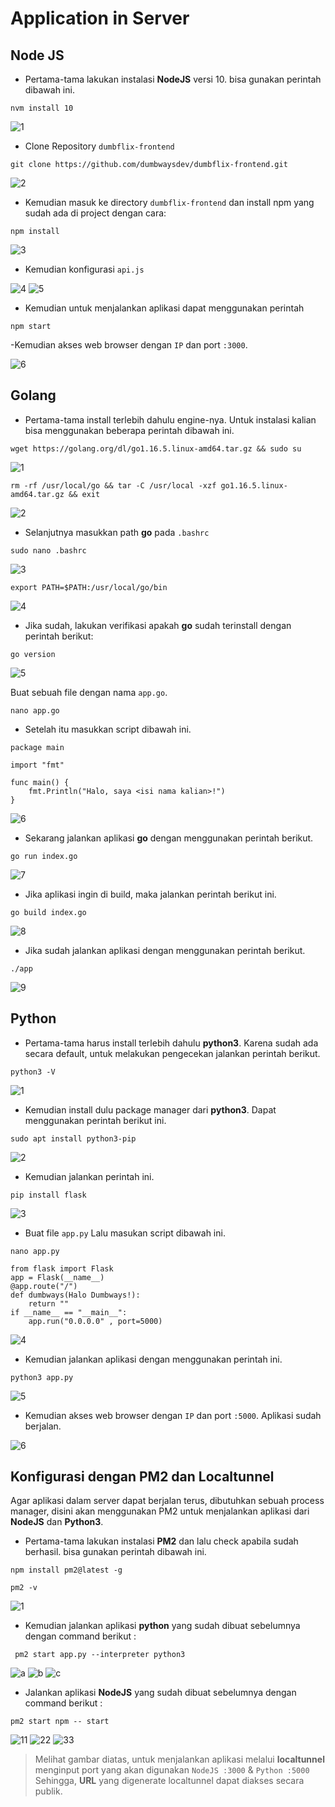 # Application in Server

## Node JS

- Pertama-tama lakukan instalasi **NodeJS** versi 10. bisa gunakan perintah dibawah ini.

```
nvm install 10
```
![1](https://user-images.githubusercontent.com/54151202/225574904-5e6762f8-2c4d-46a4-bb57-080f699d8da3.png)

- Clone Repository `dumbflix-frontend`
```
git clone https://github.com/dumbwaysdev/dumbflix-frontend.git
```
![2](https://user-images.githubusercontent.com/54151202/225574925-ca233b41-00e9-4b71-b68c-9443182c11c6.png)

- Kemudian masuk ke directory `dumbflix-frontend` dan install npm yang sudah ada di project dengan cara:
```
npm install
```
![3](https://user-images.githubusercontent.com/54151202/225574940-58430a06-aae9-4260-bc67-694ca90a48ca.png)

- Kemudian konfigurasi `api.js`

![4](https://user-images.githubusercontent.com/54151202/225644297-73cad95a-4287-434d-bcc8-5aaef6e31197.png)
![5](https://user-images.githubusercontent.com/54151202/225574974-90a10d33-ffd9-4b19-aa92-d46659e31982.png)


- Kemudian untuk menjalankan aplikasi dapat menggunakan perintah
```
npm start
```
-Kemudian akses web browser dengan `IP` dan port `:3000`.

![6](https://user-images.githubusercontent.com/54151202/225574981-956498a9-2a4d-4a20-ba6f-23acae3571d9.png)



## Golang

- Pertama-tama install terlebih dahulu engine-nya. Untuk instalasi kalian bisa menggunakan beberapa perintah dibawah ini.
```
wget https://golang.org/dl/go1.16.5.linux-amd64.tar.gz && sudo su
```
![1](https://user-images.githubusercontent.com/54151202/225761925-7fbf91e7-7925-4553-b327-2b5b7b6d7393.png)


```
rm -rf /usr/local/go && tar -C /usr/local -xzf go1.16.5.linux-amd64.tar.gz && exit
```
![2](https://user-images.githubusercontent.com/54151202/225761929-1b046509-21e7-4dfa-9360-c7dbb7298498.png)

- Selanjutnya masukkan path **go** pada `.bashrc`
```
sudo nano .bashrc
```
![3](https://user-images.githubusercontent.com/54151202/225761905-7a962eec-596d-4226-82f7-b6af1c4de2bd.png)

```
export PATH=$PATH:/usr/local/go/bin
```
![4](https://user-images.githubusercontent.com/54151202/225761909-0dbb6e4d-f540-4c90-b9be-96f1fedd2c16.png)

- Jika sudah, lakukan verifikasi apakah **go** sudah terinstall dengan perintah berikut:
```
go version
```
![5](https://user-images.githubusercontent.com/54151202/225761912-7a870b8d-8434-4434-b862-2aaa7369a791.png)

Buat sebuah file dengan nama `app.go`.
```
nano app.go
```

- Setelah itu masukkan script dibawah ini.
```
package main

import "fmt"

func main() {
    fmt.Println("Halo, saya <isi nama kalian>!")
}
```
![6](https://user-images.githubusercontent.com/54151202/225761913-88b2130e-5910-4644-9533-fe25158684fa.png)

- Sekarang jalankan aplikasi **go** dengan menggunakan perintah berikut.
```
go run index.go
```
![7](https://user-images.githubusercontent.com/54151202/225761915-c1d94abf-ba80-47c3-8a70-75d0cbdfad35.png)

- Jika aplikasi ingin di build, maka jalankan perintah berikut ini.
```
go build index.go
```
![8](https://user-images.githubusercontent.com/54151202/225761919-53cd46f2-3fe1-41f7-996c-a6e56a309e38.png)

- Jika sudah jalankan aplikasi dengan menggunakan perintah berikut.
```
./app
```
![9](https://user-images.githubusercontent.com/54151202/225761922-29b41791-b4d4-472f-944c-fe9e24d567fe.png)



## Python
- Pertama-tama harus install terlebih dahulu **python3**. Karena sudah ada secara default, untuk melakukan pengecekan jalankan perintah berikut.
```
python3 -V
```
![1](https://user-images.githubusercontent.com/54151202/225761838-ea83cb3e-7e75-41b9-a346-72484995e411.png)

- Kemudian install dulu package manager dari **python3**. Dapat menggunakan perintah berikut ini.
```
sudo apt install python3-pip
```
![2](https://user-images.githubusercontent.com/54151202/225761843-fe55c715-70d1-42fa-a68c-59dd793f7c45.png)

- Kemudian jalankan perintah ini.
```
pip install flask
```
![3](https://user-images.githubusercontent.com/54151202/225761845-b341888f-6a1a-4c55-8622-4ca180a1f14f.png)

- Buat file `app.py` Lalu masukan script dibawah ini.
```
nano app.py
```
```
from flask import Flask
app = Flask(__name__)
@app.route("/")
def dumbways(Halo Dumbways!):
    return ""
if __name__ == "__main__":
    app.run("0.0.0.0" , port=5000)
```
![4](https://user-images.githubusercontent.com/54151202/225761847-fcc08b12-d429-461e-95d8-096a92327669.png)

- Kemudian jalankan aplikasi dengan menggunakan perintah ini.
```
python3 app.py
```
![5](https://user-images.githubusercontent.com/54151202/225761849-360cdf6c-dd55-449b-a007-48afb51402b6.png)

- Kemudian akses web browser dengan `IP` dan port `:5000`. Aplikasi sudah berjalan.

![6](https://user-images.githubusercontent.com/54151202/225761854-da02a36b-a3f7-4801-8f35-f08e4a01ed9b.png)



 ## Konfigurasi dengan PM2 dan Localtunnel

 Agar aplikasi dalam server dapat berjalan terus, dibutuhkan sebuah process manager, disini akan menggunakan PM2 untuk menjalankan aplikasi dari **NodeJS** dan **Python3**.

 - Pertama-tama lakukan instalasi **PM2** dan lalu check apabila sudah berhasil. bisa gunakan perintah dibawah ini.
 ```
 npm install pm2@latest -g
 ```
 ```
 pm2 -v
 ```
 ![1](https://user-images.githubusercontent.com/54151202/225879079-2094f80c-e6d6-4c23-9dd5-40177bb25d3e.png)


 - Kemudian jalankan aplikasi **python** yang sudah dibuat sebelumnya dengan command berikut :

 ```
  pm2 start app.py --interpreter python3
 ```

![a](https://user-images.githubusercontent.com/54151202/225879196-4454b4d6-6cce-45aa-9065-c1ba82dd0f5e.png)
![b](https://user-images.githubusercontent.com/54151202/225879201-575144e4-aafa-4393-9902-fe22bbc11302.png)
![c](https://user-images.githubusercontent.com/54151202/225879206-c95aa27e-5158-4850-a344-3de3b8a98196.png)



 - Jalankan aplikasi **NodeJS** yang sudah dibuat sebelumnya dengan command berikut :
```
pm2 start npm -- start
```

![11](https://user-images.githubusercontent.com/54151202/225879892-a87e1c68-e5fe-4e5a-9534-3c035eefffbd.png)
![22](https://user-images.githubusercontent.com/54151202/225879896-56a8517b-8556-4838-98c6-e185617b3bea.png)
![33](https://user-images.githubusercontent.com/54151202/225879901-411788a4-b0d7-411e-b67e-a9064d16ff87.png)


>Melihat gambar diatas, untuk menjalankan aplikasi melalui **localtunnel**  menginput port yang akan digunakan `NodeJS :3000` & `Python :5000`  Sehingga, **URL** yang digenerate localtunnel dapat diakses secara publik.
